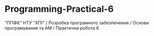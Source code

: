 # Programming-Practical-6
"ППФК" НТУ "ХПІ" / Розробка програмного забезпечення / Основи програмування та АМ / Практична робота 6
